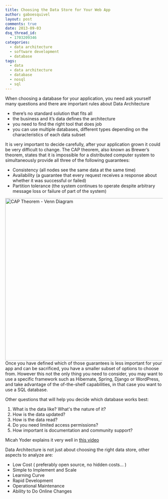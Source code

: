 ```yaml
---
title: Choosing the Data Store for Your Web App
author: gaboesquivel
layout: post
comments: true
date: 2013-09-03
dsq_thread_id:
  - 1703209346
categories:
  - data architecture
  - software development
  - database
tags:
  - data
  - data architecture
  - database
  - nosql
  - sql
---
```

When choosing a database for your application, you need ask yourself many questions and there are important rules about Data Architecture

*   there&#8217;s no standard solution that fits all
*   the business and it&#8217;s data defines the architecture
*   you need to find the right tool that does job
*   you can use multiple databases, different types depending on the characteristics of each data subset

It is very important to decide carefully, after your application grown it could be very difficult to change. The CAP theorem, also known as Brewer&#8217;s theorem, states that it is impossible for a distributed computer system to simultaneously provide all three of the following guarantees:

*   Consistency (all nodes see the same data at the same time)
*   Availability (a guarantee that every request receives a response about whether it was successful or failed)
*   Partition tolerance (the system continues to operate despite arbitrary message loss or failure of part of the system)

<div class="center-align-wrapper">
<img  alt="CAP Theorem - Venn Diagram" src="/images/2013/09/cap_venn.png" width="547" height="520" />  
</div>
Once you have defined which of those guarantees is less important for your app and can be sacrificed, you have a smaller subset of options to choose from. However this not the only thing you need to consider, you may want to use a specific framework such as Hibernate, Spring, Django or WordPress, and take advantage of the of-the-shelf capabilities, in that case you want to use a SQL database.
<!--more-->

Other questions that will help you decide which database works best:

1.  What is the data like? What's the nature of it?
2.  How is the data updated?
3.  How is the data read?
4.  Do you need limited access permissions?
5.  How important is documentation and community support?

Micah Yoder explains it very well in [this video](https://www.youtube.com/watch?t=13&v=1AisVHrWHJo)

Data Architecture is not just about choosing the right data store, other aspects to analyze are:

*   Low Cost ( preferably open source, no hidden costs&#8230; )
*   Simple to Implement and Scale
*   Learning Curve
*   Rapid Development
*   Operational Maintenance
*   Ability to Do Online Changes
